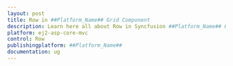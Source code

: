 ```yaml
---
layout: post
title: Row in ##Platform_Name## Grid Component
description: Learn here all about Row in Syncfusion ##Platform_Name## Grid component and more.
platform: ej2-asp-core-mvc
control: Row
publishingplatform: ##Platform_Name##
documentation: ug
---
```


